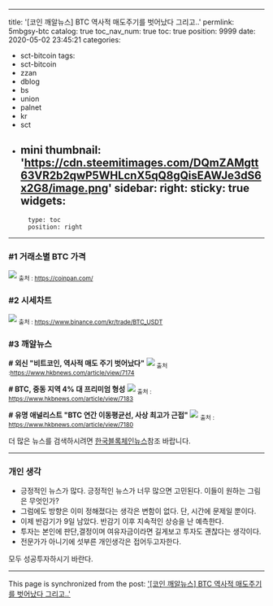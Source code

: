 
---
title: '[코인 깨알뉴스] BTC  역사적 매도주기를 벗어났다 그리고..'
permlink: 5mbgsy-btc
catalog: true
toc_nav_num: true
toc: true
position: 9999
date: 2020-05-02 23:45:21
categories:
- sct-bitcoin
tags:
- sct-bitcoin
- zzan
- dblog
- bs
- union
- palnet
- kr
- sct
- mini
thumbnail: 'https://cdn.steemitimages.com/DQmZAMgtt63VR2b2qwP5WHLcnX5qQ8gQisEAWJe3dS6x2G8/image.png'
sidebar:
    right:
        sticky: true
widgets:
    -
        type: toc
        position: right
---


### #1 거래소별  BTC 가격
![](https://cdn.steemitimages.com/DQmZAMgtt63VR2b2qwP5WHLcnX5qQ8gQisEAWJe3dS6x2G8/image.png)
<sub> 출처 : https://coinpan.com/</sub>

### #2 시세차트
![](https://cdn.steemitimages.com/DQmTCM9KXjEq2pV7R6vWuE3PaJHwedyUKKcL6PYiJCsEB34/image.png)
<sub> 출처 : https://www.binance.com/kr/trade/BTC_USDT</sub>

### #3 깨알뉴스
**# 외신 "비트코인, 역사적 매도 주기 벗어났다"**
![](https://cdn.steemitimages.com/DQmPBP51ZExHpdqEiLmZasgKPTP8H55dCx15GNKm7pYHREg/image.png)
<sub> 출처 :https://www.hkbnews.com/article/view/7174</sub>

**# BTC, 중동 지역 4% 대 프리미엄 형성**
![](https://cdn.steemitimages.com/DQmYQsZXytFaJAFZR6anwbvyYe8KbknjGBxXxFEVKz3GaRp/image.png)
<sub> 출처 : https://www.hkbnews.com/article/view/7183</sub>

**# 유명 애널리스트 "BTC 연간 이동평균선, 사상 최고가 근접"**
![](https://cdn.steemitimages.com/DQmYUAyx9Tvy6u97sQp5De9tRbbfiUQ1RdnqpLVkGNezh5q/image.png)
<sub> 출처 : https://www.hkbnews.com/article/view/7180</sub>

더 많은 뉴스를 검색하시려면 [한국블록체인뉴스](https://www.hkbnews.com/)참조 바랍니다.

---
### 개인 생각
 - 긍정적인 뉴스가 많다.  긍정적인 뉴스가 너무 많으면 고민된다.
이들이 원하는 그림은 무엇인가? 
- 그럼에도 방향은 이미 정해졌다는 생각은 변함이 없다.
단, 시간에 문제일 뿐이다. 
- 이제 반감기가  9일 남았다. 반감기 이후 지속적인 상승을 난 예측한다.
- 투자는 본인에 판단,결정이며 여유자금이라면 길게보고 투자도 
괜찮다는 생각이다.  
- 전문가가 아니기에 섯부른 개인생각은 접어두고자한다. 

모두 성공투자하시기 바란다.

- - -

This page is synchronized from the post: ['[코인 깨알뉴스] BTC  역사적 매도주기를 벗어났다 그리고..'](https://steemit.com/@kibumh/5mbgsy-btc)
